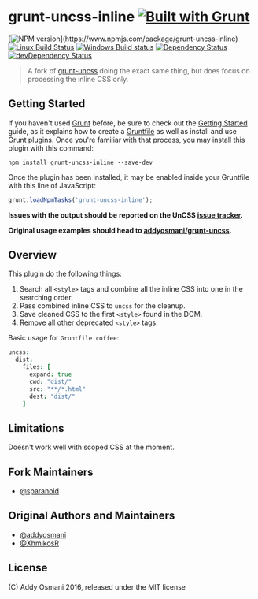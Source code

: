 # grunt-uncss-inline [![Built with Grunt](https://cdn.gruntjs.com/builtwith.png)](http://gruntjs.com/)

[![NPM version](https://img.shields.io/npm/v/grunt-uncss-inline.svg?)](https://www.npmjs.com/package/grunt-uncss-inline)
[![Linux Build Status](https://img.shields.io/travis/sparanoid/grunt-uncss-inline/master.svg?label=Linux%20build)](https://travis-ci.org/sparanoid/grunt-uncss-inline)
[![Windows Build status](https://img.shields.io/appveyor/ci/sparanoid/grunt-uncss-inline/master.svg?label=Windows%20build)](https://ci.appveyor.com/project/sparanoid/grunt-uncss-inline/branch/master)
[![Dependency Status](https://img.shields.io/david/sparanoid/grunt-uncss-inline.svg)](https://david-dm.org/sparanoid/grunt-uncss-inline)
[![devDependency Status](https://img.shields.io/david/dev/sparanoid/grunt-uncss-inline.svg)](https://david-dm.org/sparanoid/grunt-uncss-inline#info=devDependencies)

> A fork of [grunt-uncss](https://github.com/addyosmani/grunt-uncss) doing the exact same thing, but does focus on processing the inline CSS only.

## Getting Started

If you haven't used [Grunt](http://gruntjs.com/) before, be sure to check out the
[Getting Started](http://gruntjs.com/getting-started) guide, as it explains how to create
a [Gruntfile](http://gruntjs.com/sample-gruntfile) as well as install and use Grunt plugins.
Once you're familiar with that process, you may install this plugin with this command:

```shell
npm install grunt-uncss-inline --save-dev
```

Once the plugin has been installed, it may be enabled inside your Gruntfile with this line of JavaScript:

```js
grunt.loadNpmTasks('grunt-uncss-inline');
```

**Issues with the output should be reported on the UnCSS [issue tracker](https://github.com/giakki/uncss/issues).**

**Original usage examples should head to [addyosmani/grunt-uncss](https://github.com/addyosmani/grunt-uncss).**

## Overview

This plugin do the following things:

1. Search all `<style>` tags and combine all the inline CSS into one in the searching order.
2. Pass combined inline CSS to `uncss` for the cleanup.
3. Save cleaned CSS to the first `<style>` found in the DOM.
4. Remove all other deprecated `<style>` tags.

Basic usage for `Gruntfile.coffee`:

```coffee
uncss:
  dist:
    files: [
      expand: true
      cwd: "dist/"
      src: "**/*.html"
      dest: "dist/"
    ]
```

## Limitations

Doesn't work well with scoped CSS at the moment.

## Fork Maintainers

- [@sparanoid](http://github.com/sparanoid)

## Original Authors and Maintainers

- [@addyosmani](https://github.com/addyosmani)
- [@XhmikosR](https://github.com/XhmikosR)

## License

(C) Addy Osmani 2016, released under the MIT license
